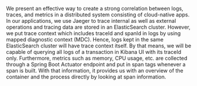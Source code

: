 We present an effective way to create a strong correlation between logs, traces, and metrics in a distributed system consisting of cloud-native apps. In our applications, we use Jaeger to trace internal as well as external operations and tracing data are stored in an ElasticSearch cluster. However,  we put trace context which includes traceId and spanId in logs by using mapped diagnostic context (MDC). Hence, logs kept in the same ElasticSearch cluster will have trace context itself. By that means, we will be capable of querying all logs of a transaction in Kibana UI with its traceId only. Furthermore, metrics such as memory, CPU usage, etc. are collected through a Spring Boot Actuator endpoint and put in span tags whenever a span is built. With that information, it provides us with an overview of the container and the process directly by looking at span information.
